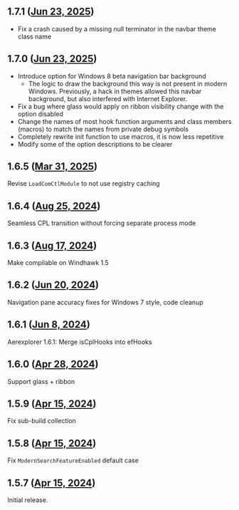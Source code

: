 ## 1.7.1 ([Jun 23, 2025](https://github.com/ramensoftware/windhawk-mods/blob/7f4839438dad587631cb7478c5c122417f3a5e95/mods/aerexplorer.wh.cpp))

- Fix a crash caused by a missing null terminator in the navbar theme class name

## 1.7.0 ([Jun 23, 2025](https://github.com/ramensoftware/windhawk-mods/blob/ea7ae610c721354ed1390a538ed1f03d39dd7b5a/mods/aerexplorer.wh.cpp))

- Introduce option for Windows 8 beta navigation bar background
  - The logic to draw the background this way is not present in modern Windows.
    Previously, a hack in themes allowed this navbar background, but also interfered with Internet Explorer.
- Fix a bug where glass would apply on ribbon visibility change with the option disabled
- Change the names of most hook function arguments and class members (macros) to match the names from
  private debug symbols
- Completely rewrite init function to use macros, it is now less repetitive
- Modify some of the option descriptions to be clearer

## 1.6.5 ([Mar 31, 2025](https://github.com/ramensoftware/windhawk-mods/blob/ca9dd8c687a23f9d2ff185604e937009269aea4e/mods/aerexplorer.wh.cpp))

Revise `LoadComCtlModule` to not use registry caching

## 1.6.4 ([Aug 25, 2024](https://github.com/ramensoftware/windhawk-mods/blob/a5291e5c748ccaf5b11b04412683a5d23601b9fc/mods/aerexplorer.wh.cpp))

Seamless CPL transition without forcing separate process mode

## 1.6.3 ([Aug 17, 2024](https://github.com/ramensoftware/windhawk-mods/blob/f463da266f92aea2182a8be649b9b83c6fddbf3a/mods/aerexplorer.wh.cpp))

Make compilable on Windhawk 1.5

## 1.6.2 ([Jun 20, 2024](https://github.com/ramensoftware/windhawk-mods/blob/6c9a8296166542e539dc0166b6310b516b19e39c/mods/aerexplorer.wh.cpp))

Navigation pane accuracy fixes for Windows 7 style, code cleanup

## 1.6.1 ([Jun 8, 2024](https://github.com/ramensoftware/windhawk-mods/blob/3ffd256e00086a152824bfc867257abd31545083/mods/aerexplorer.wh.cpp))

Aerexplorer 1.6.1: Merge isCplHooks into efHooks

## 1.6.0 ([Apr 28, 2024](https://github.com/ramensoftware/windhawk-mods/blob/a7455bd32896c65001b46233741c1d08f9f1f008/mods/aerexplorer.wh.cpp))

Support glass + ribbon

## 1.5.9 ([Apr 15, 2024](https://github.com/ramensoftware/windhawk-mods/blob/3d664dac19baf626c8d0c4f2c87d6622135680de/mods/aerexplorer.wh.cpp))

Fix sub-build collection

## 1.5.8 ([Apr 15, 2024](https://github.com/ramensoftware/windhawk-mods/blob/da930af2ef8190e1b68734fb88e1334b0df12b50/mods/aerexplorer.wh.cpp))

Fix `ModernSearchFeatureEnabled` default case

## 1.5.7 ([Apr 15, 2024](https://github.com/ramensoftware/windhawk-mods/blob/45cdb1c86c8fb0d2356fe4e97974917c22959680/mods/aerexplorer.wh.cpp))

Initial release.
